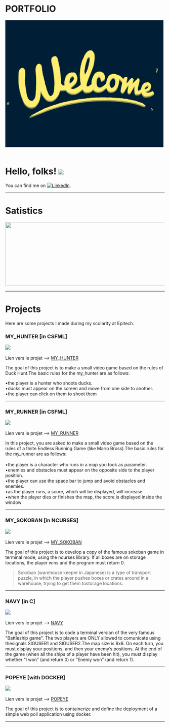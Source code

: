 # PORTFOLIO

<kbd>
<img
src="welcome.gif"
raw=true
alt="screenshoot"
width="500"
height="400"
/>
</kbd>
<br><br>

# Hello, folks! <img src="https://raw.githubusercontent.com/MartinHeinz/MartinHeinz/master/wave.gif" width="30px">

You can find me on [![LinkedIn][2.2]][2].



[2.2]: https://raw.githubusercontent.com/MartinHeinz/MartinHeinz/master/linkedin-3-16.png (LinkedIn icon without padding)


[2]: https://www.linkedin.com/in/victor-palle-974266207/

---

# Satistics

<img src="https://github-readme-stats.vercel.app/api/top-langs/?username=victorpalle&theme=tokyonight&show_icons=true&border_radius=30%&layout=compact" width="700px" height="200"/>

---

# Projects


Here are some projects I made during my scolarity at Epitech.


### MY_HUNTER [in CSFML]

![](https://img.shields.io/badge/Linux-CSFML-informational?style=flat&logo=<LOGO_NAME>&logoColor=white&color=2bbc8a)

  Lien vers le projet --> [MY_HUNTER](./MY_HUNTER)

The goal of this project is to make a small video game based on the rules of Duck Hunt.The basic rules for the my_hunter are as follows:

  •the player is a hunter who shoots ducks. <br>
  •ducks must appear on the screen and move from one side to another. <br>
  •the player can click on them to shoot them <br>

***

### MY_RUNNER [in CSFML]

![](https://img.shields.io/badge/Linux-CSFML-informational?style=flat&logo=<LOGO_NAME>&logoColor=white&color=2bbc8a)

  Lien vers le projet --> [MY_RUNNER](./MY_RUNNER)

In this project, you are asked to make a small video game based on the rules of a finite Endless Running Game (like Mario Bross).The basic rules for the my_runner are as follows:<br><br>
•the player is a character who runs in a map you took as parameter. <br>
•enemies and obstacles must appear on the opposite side to the player position. <br>
•the player can use the space bar to jump and avoid obstacles and enemies. <br>
•as the player runs, a score, which will be displayed, will increase.<br>
•when the player dies or finishes the map, the score is displayed inside the window<br>

***
### MY_SOKOBAN [in NCURSES]

![](https://img.shields.io/badge/Linux-NCURSES-informational?style=flat&logo=<LOGO_NAME>&logoColor=white&color=2bbc8a)

  Lien vers le projet --> [MY_SOKOBAN](./MY_SOKOBAN)

The goal of this project is to develop a copy of the famous sokoban game in terminal mode, using the ncurses library. If all boxes are on storage locations, the player wins and the program must return 0.

>Sokoban (warehouse keeper in Japanese) is a type of transport puzzle, in which the player pushes boxes or crates around in a warehouse, trying to get them tostorage locations.

***

### NAVY [in C]

![](https://img.shields.io/badge/Linux-C-informational?style=flat&logo=<LOGO_NAME>&logoColor=white&color=2bbc8a)

  Lien vers le projet --> [NAVY](./NAVY)

  The goal of this project is to code a terminal version of the very famous "Battleship game". The two players are ONLY allowed to comunicate using thesignals SIGUSER1 and SIGUSER2.The map size is 8x8. On each turn, you must display your positions, and then your enemy’s positions. At the end of the game (when all the ships of a player have been hit), you must display whether “I won” (and return 0) or “Enemy won” (and return 1).


***

### POPEYE [with DOCKER]

![](https://img.shields.io/badge/Linux-Docker-informational?style=flat&logo=<LOGO_NAME>&logoColor=white&color=2bbc8a)

  Lien vers le projet --> [POPEYE](./POPEYE)

The goal of this project is to containerize and define the deployment of a simple web poll application using docker.

***
